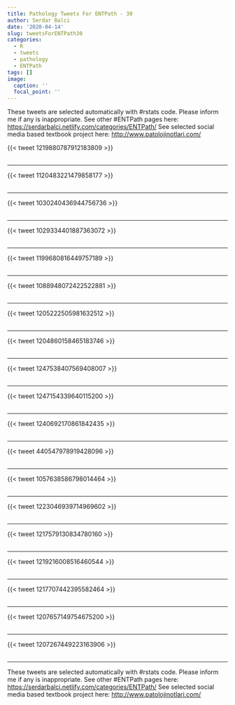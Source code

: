 ```yaml
---
title: Pathology Tweets For ENTPath - 30
author: Serdar Balci
date: '2020-04-14'
slug: tweetsForENTPath30
categories:
  - R
  - tweets
  - pathology
  - ENTPath
tags: []
image:
  caption: ''
  focal_point: ''
---
```



These tweets are selected automatically with #rstats code. Please inform me if any is inappropriate.
See other #ENTPath pages here: https://serdarbalci.netlify.com/categories/ENTPath/ 
See selected social media based textbook project here: http://www.patolojinotlari.com/

{{< tweet 1219880787912183809 >}}
<br>
<br>
<hr>
{{< tweet 1120483221479858177 >}}
<br>
<br>
<hr>
{{< tweet 1030240436944756736 >}}
<br>
<br>
<hr>
{{< tweet 1029334401887363072 >}}
<br>
<br>
<hr>
{{< tweet 1199680816449757189 >}}
<br>
<br>
<hr>
{{< tweet 1088948072422522881 >}}
<br>
<br>
<hr>
{{< tweet 1205222505981632512 >}}
<br>
<br>
<hr>
{{< tweet 1204860158465183746 >}}
<br>
<br>
<hr>
{{< tweet 1247538407569408007 >}}
<br>
<br>
<hr>
{{< tweet 1247154339640115200 >}}
<br>
<br>
<hr>
{{< tweet 1240692170861842435 >}}
<br>
<br>
<hr>
{{< tweet 440547978919428096 >}}
<br>
<br>
<hr>
{{< tweet 1057638586798014464 >}}
<br>
<br>
<hr>
{{< tweet 1223046939714969602 >}}
<br>
<br>
<hr>
{{< tweet 1217579130834780160 >}}
<br>
<br>
<hr>
{{< tweet 1219216008516460544 >}}
<br>
<br>
<hr>
{{< tweet 1217707442395582464 >}}
<br>
<br>
<hr>
{{< tweet 1207657149754675200 >}}
<br>
<br>
<hr>
{{< tweet 1207267449223163906 >}}
<br>
<br>
<hr>


These tweets are selected automatically with #rstats code. Please inform me if any is inappropriate.
See other #ENTPath pages here: https://serdarbalci.netlify.com/categories/ENTPath/ 
See selected social media based textbook project here: http://www.patolojinotlari.com/
